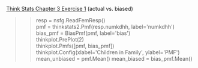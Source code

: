 [Think Stats Chapter 3 Exercise 1](http://greenteapress.com/thinkstats2/html/thinkstats2004.html#toc31) (actual vs. biased)

>> resp = nsfg.ReadFemResp()  
>> pmf = thinkstats2.Pmf(resp.numkdhh, label='numkdhh')  
>> bias_pmf = BiasPmf(pmf, label='bias')  
>> thinkplot.PrePlot(2)  
>> thinkplot.Pmfs([pmf, bias_pmf])  
>> thinkplot.Config(xlabel='Children in Family', ylabel='PMF')  
>> mean_unbiased = pmf.Mean()
>> mean_biased = bias_pmf.Mean()
